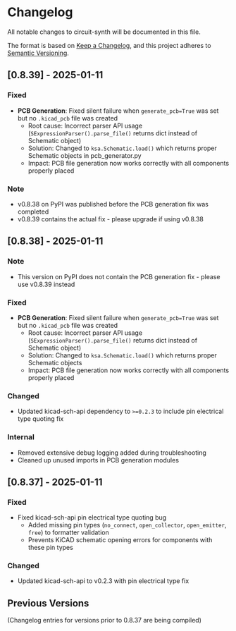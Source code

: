 # Changelog

All notable changes to circuit-synth will be documented in this file.

The format is based on [Keep a Changelog](https://keepachangelog.com/en/1.0.0/),
and this project adheres to [Semantic Versioning](https://semver.org/spec/v2.0.0.html).

## [0.8.39] - 2025-01-11

### Fixed
- **PCB Generation**: Fixed silent failure when `generate_pcb=True` was set but no `.kicad_pcb` file was created
  - Root cause: Incorrect parser API usage (`SExpressionParser().parse_file()` returns dict instead of Schematic object)
  - Solution: Changed to `ksa.Schematic.load()` which returns proper Schematic objects in pcb_generator.py
  - Impact: PCB file generation now works correctly with all components properly placed

### Note
- v0.8.38 on PyPI was published before the PCB generation fix was completed
- v0.8.39 contains the actual fix - please upgrade if using v0.8.38

## [0.8.38] - 2025-01-11

### Note
- This version on PyPI does not contain the PCB generation fix - please use v0.8.39 instead

### Fixed
- **PCB Generation**: Fixed silent failure when `generate_pcb=True` was set but no `.kicad_pcb` file was created
  - Root cause: Incorrect parser API usage (`SExpressionParser().parse_file()` returns dict instead of Schematic object)
  - Solution: Changed to `ksa.Schematic.load()` which returns proper Schematic objects
  - Impact: PCB file generation now works correctly with all components properly placed

### Changed
- Updated kicad-sch-api dependency to `>=0.2.3` to include pin electrical type quoting fix

### Internal
- Removed extensive debug logging added during troubleshooting
- Cleaned up unused imports in PCB generation modules

## [0.8.37] - 2025-01-11

### Fixed
- Fixed kicad-sch-api pin electrical type quoting bug
  - Added missing pin types (`no_connect`, `open_collector`, `open_emitter`, `free`) to formatter validation
  - Prevents KiCAD schematic opening errors for components with these pin types

### Changed
- Updated kicad-sch-api to v0.2.3 with pin electrical type fix

## Previous Versions

(Changelog entries for versions prior to 0.8.37 are being compiled)
